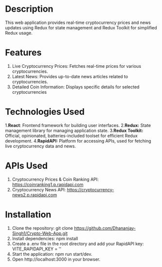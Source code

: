 # Description

This web application provides real-time cryptocurrency prices and news updates using Redux for state management and Redux Toolkit for simplified Redux usage.

# Features
1. Live Cryptocurrency Prices: Fetches real-time prices for various cryptocurrencies.
2. Latest News: Provides up-to-date news articles related to cryptocurrencies.
3. Detailed Coin Information: Displays specific details for selected cryptocurrencies

# Technologies Used
1.<b>React</b>: Frontend framework for building user interfaces.
2.<b>Redux:</b> State management library for managing application state.
3.<b>Redux Toolkit:</b> Official, opinionated, batteries-included toolset for efficient Redux development.
4.<b>RapidAPI:</b> Platform for accessing APIs, used for fetching live cryptocurrency data and news.

# APIs Used

1. Cryptocurrency Prices & Coin Ranking API: https://coinranking1.p.rapidapi.com
2. Cryptocurrency News API: https://cryptocurrency-news2.p.rapidapi.com

# Installation

1. Clone the repository: git clone https://github.com/Dhananjay-Singh1/Crypto-Web-App.git
2. Install dependencies: npm install
3. Create a .env file in the root directory and add your RapidAPI key:
   VITE_RAPIDAPI_KEY =  ''
4. Start the application: npm run start/dev.
5. Open http://localhost:3000 in your browser.

